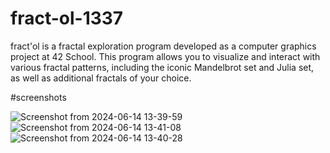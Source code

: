 # fract-ol-1337

fract'ol is a fractal exploration program developed as a computer graphics project at 42 School. This program allows you to visualize and interact with various fractal patterns, including the iconic Mandelbrot set and Julia set, as well as additional fractals of your choice.

#screenshots

![Screenshot from 2024-06-14 13-39-59](https://github.com/gundam1337/fract-ol-1337/assets/108071018/3c250345-3e8b-43e7-aeb7-9bffbbf6e6cb)
![Screenshot from 2024-06-14 13-41-08](https://github.com/gundam1337/fract-ol-1337/assets/108071018/8c03e552-aac3-4cb5-90f7-cc1f00bd4efb)
![Screenshot from 2024-06-14 13-40-28](https://github.com/gundam1337/fract-ol-1337/assets/108071018/3aa8e8c0-231b-4669-b20d-f9fa627d33bc)

